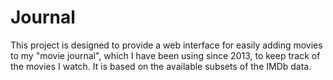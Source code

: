 # Journal

This project is designed to provide a web interface for easily adding movies to my "movie journal", which I have been
using since 2013, to keep track of the movies I watch. It is based on the available subsets of the IMDb data.
